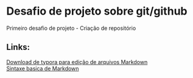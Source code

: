 # Desafio de projeto sobre git/github
Primeiro desafio de projeto - Criação de repositório

## Links:
[Download de typora para edição de arquivos Markdown](https://typora.io/) <br>
[Sintaxe basica de Markdown](https://www.markdownguide.org/basic-syntax/)
